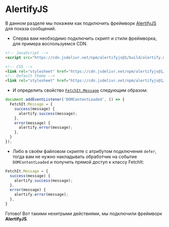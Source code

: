 # AlertifyJS

В данном разделе мы покажем как подключить фреймворк [AlertifyJS](https://alertifyjs.com/) для показа сообщений.

- Сперва вам необходимо подключить скрипт и стили фреймворка, для примера воспользуемся CDN.

```html
<!-- JavaScript -->
<script src="https://cdn.jsdelivr.net/npm/alertifyjs@1/build/alertify.min.js" defer></script>

<!-- CSS -->
<link rel="stylesheet" href="https://cdn.jsdelivr.net/npm/alertifyjs@1/build/css/alertify.min.css"/>
<!-- Default theme -->
<link rel="stylesheet" href="https://cdn.jsdelivr.net/npm/alertifyjs@1/build/css/themes/default.min.css"/>
```

- И определить свойство [`FetchIt.Message`](/components/fetchit/frontend/class#fetchitmessage) следующим образом:

```js
document.addEventListener('DOMContentLoaded', () => {
  FetchIt.Message = {
    success(message) {
      alertify.success(message);
    },
    error(message) {
      alertify.error(message);
    },
  }
});
```

- Либо в своём файловом скрипте с атрибутом подключения `defer`, тогда вам не нужно накладывать обработчик на событие `DOMContentLoaded` и получить прямой доступ к классу FetchIt:

```js
FetchIt.Message = {
  success(message) {
    alertify.success(message);
  },
  error(message) {
    alertify.error(message);
  },
}
```

Готово! Вот такими нехитрыми действиями, мы подключили фреймворк **AlertifyJS**.
